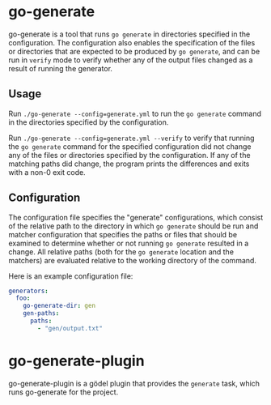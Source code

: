go-generate
===========
go-generate is a tool that runs `go generate` in directories specified in the configuration. The configuration also
enables the specification of the files or directories that are expected to be produced by `go generate`, and can be run
in `verify` mode to verify whether any of the output files changed as a result of running the generator.

Usage
-----
Run `./go-generate --config=generate.yml` to run the `go generate` command in the directories specified by the
configuration.

Run `./go-generate --config=generate.yml --verify` to verify that running the `go generate` command for the specified
configuration did not change any of the files or directories specified by the configuration. If any of the matching
paths did change, the program prints the differences and exits with a non-0 exit code.

Configuration
-------------
The configuration file specifies the "generate" configurations, which consist of the relative path to the directory in
which `go generate` should be run and matcher configuration that specifies the paths or files that should be examined to
determine whether or not running `go generate` resulted in a change. All relative paths (both for the `go generate`
location and the matchers) are evaluated relative to the working directory of the command.

Here is an example configuration file:

```yml
generators:
  foo:
    go-generate-dir: gen
    gen-paths:
      paths:
        - "gen/output.txt"
```

go-generate-plugin
==================
go-generate-plugin is a gödel plugin that provides the `generate` task, which runs go-generate for the project.
